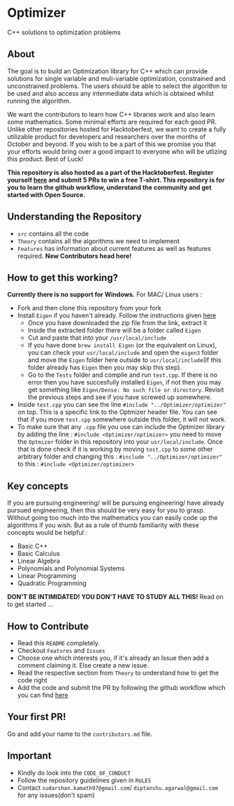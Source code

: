 # Optimizer
C++ solutions to optimization problems

## About
The goal is to build an Optimization library for C++ which can provide solutions for single variable and muli-variable optimization, constrained and unconstrained problems. The users should be able to select the algorithm to be used and also access any intermediate data which is obtained whilst running the algorithm. 

We want the contributors to learn how C++ libraries work and also learn some mathematics. Some minimal efforts are required for each good PR. Unlike other repositories hosted for Hacktoberfest, we want to create a fully utilizable product for developers and researchers over the months of October and beyond. If you wish to be a part of this we promise you that your efforts would bring over a good impact to everyone who will be utlizing this product. Best of Luck!

**This repository is also hosted as a part of the Hacktoberfest. Register yourself [here](https://hacktoberfest.digitalocean.com/) and submit 5 PRs to win a free T-shirt. This repository is for you to learn the github workflow, understand the community and get started with Open Source.**

## Understanding the Repository
- `src` contains all the code
- `Theory` contains all the algorithms we need to implement
- `Features` has information about current features as well as features required. **New Contributors head here!**

## How to get this working?
**Currently there is no support for Windows.** For MAC/ Linux users :
- Fork and then clone this repository from your fork
- Install `Eigen` if you haven't already. Follow the instructions given [here](http://eigen.tuxfamily.org/index.php?title=Main_Page#Download)
  - Once you have downloaded the zip file from the link, extract it
  - Inside the extracted folder there will be a folder called `Eigen`
  - Cut and paste that into your `/usr/local/include`
  - If you have done `brew install Eigen` (or the equivalent on Linux), you can check your `usr/local/include` and open the     `eigen3` folder and move the `Eigen` folder here outside to `usr/local/include`(If this folder already has `Eigen` then     you may skip this step).
  - Go to the `Tests` folder and compile and run `test.cpp`. If there is no error then you have succesfully installed           `Eigen`, if not then you may get something like `Eigen/Dense: No such file or directory`. Revisit the previous steps and      see if you have screwed up somewhere.
- Inside `test.cpp` you can see the line `#include "../Optimizer/optimizer"` on top. This is a specific link to the Optmizer  header file. You can see that if you move `test.cpp` somewhere outside this folder, it will not work.
- To make sure that any `.cpp` file you use can include the Optmizer library by adding the line : `#include <Optimizer/optimizer>` you need to move the `Optmizer` folder in this repository into your `usr/local/include`. Once that is done check if it is working by moving `test.cpp` to some other arbitrary folder and changing this : `#include "../Optimizer/optimizer"` to this : `#include <Optimizer/optimizer>`
 

## Key concepts
If you are pursuing engineering/ will be pursuing engineering/ have already pursued engineering, then this should be very easy for you to grasp. Without going too much into the mathematics you can easily code up the algorithms if you wish. But as a rule of thumb familiarity with these concepts would be helpful : 
- Basic C++
- Basic Calculus
- Linear Algebra
- Polynomials and Polynomial Systems
- Linear Programming
- Quadratic Programming

**DON'T BE INTIMIDATED! YOU DON'T HAVE TO STUDY ALL THIS!** Read on to get started ...

## How to Contribute
- Read this `README` completely.
- Checkout `Features` and `Issues`
- Choose one which interests you, if it's already an Issue then add a comment claiming it. Else create a new issue.
- Read the respective section from `Theory` to understand how to get the code right
- Add the code and submit the PR by following the github workflow which you can find [here](https://egghead.io/lessons/javascript-how-to-fork-and-clone-a-github-repository)

## Your first PR!
Go and add your name to the `contributors.md` file.

## Important
- Kindly do look into the `CODE_OF_CONDUCT`
- Follow the repository guidelines given in `RULES`
- Contact `sudarshan.kamath97@gmail.com`/ `diptanshu.agarwal@gmail.com ` for any issues(don't spam)
